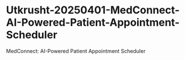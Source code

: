 # Utkrusht-20250401-MedConnect-AI-Powered-Patient-Appointment-Scheduler
MedConnect: AI-Powered Patient Appointment Scheduler
